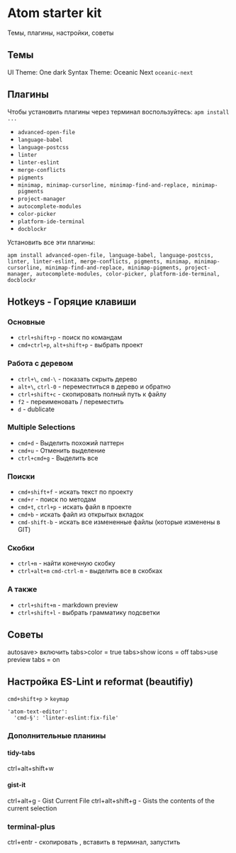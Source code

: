 # Atom starter kit
Темы, плагины, настройки, советы

## Темы
UI Theme: One dark
Syntax Theme: Oceanic Next `oceanic-next`

##  Плагины

Чтобы установить плагины через терминал воспользуйтесь: `apm install ...`

* `advanced-open-file`
* `language-babel`
* `language-postcss`
* `linter`
* `linter-eslint`
* `merge-conflicts`
* `pigments`
* `minimap, minimap-cursorline, minimap-find-and-replace, minimap-pigments`
* `project-manager`
* `autocomplete-modules`
* `color-picker`
* `platform-ide-terminal`
* `docblockr`

Установить все эти плагины:

`apm install advanced-open-file, language-babel, language-postcss, linter, linter-eslint, merge-conflicts, pigments, minimap, minimap-cursorline, minimap-find-and-replace, minimap-pigments, project-manager, autocomplete-modules, color-picker, platform-ide-terminal, docblockr`

## Hotkeys - Горяцие клавиши

### Основные

* `ctrl+shift+p` - поиск по командам
* `cmd+ctrl+p`, `alt+shift+p` - выбрать проект

### Работа с деревом
* `ctrl+\`, `cmd-\` - показать скрыть дерево
* `alt+\`, `ctrl-0` - переместиться в дерево и обратно
* `ctrl+shift+c` - скопировать полный путь к файлу
* `f2` - переименовать / переместить
* `d` - dublicate

### Multiple Selections
* `cmd+d` - Выделить похожий паттерн
* `cmd+u` - Отменить выделение
* `ctrl+cmd+g` - Выделить все

### Поиски

* `cmd+shift+f` - искать текст по проекту
* `cmd+r` - поиск по методам
* `cmd+t`, `ctrl+p` - искать файл в проекте
* `cmd+b` - искать файл из открытых вкладок
* `cmd-shift-b` - искать все измененные файлы (которые изменены в GIT)

### Скобки
* `ctrl+m` - найти конечную скобку
* `ctrl+alt+m` `cmd-ctrl-m` - выделить все в скобках


### А также

* `ctrl+shift+m` - markdown preview
* `ctrl+shift+l` - выбрать грамматику подсветки

## Советы

autosave> включить
tabs>color = true
tabs>show icons = off
tabs>use preview tabs = on


## Настройка ES-Lint и reformat (beautifiy)

`cmd+shift+p` > `keymap` 

```
'atom-text-editor':
  'cmd-§': 'linter-eslint:fix-file'
```


### Дополнительные планины

#### tidy-tabs
ctrl+alt+shift+w

#### gist-it
ctrl+alt+g  - Gist Current File
ctrl+alt+shift+g  -  Gists the contents of the current selection


### terminal-plus
ctrl+entr -  скопировать , вставить в терминал, запустить





